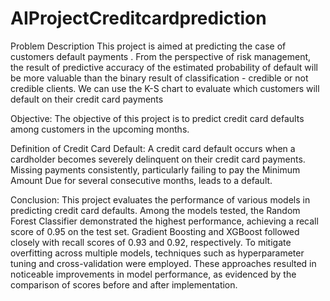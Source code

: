 # AIProjectCreditcardprediction
Problem Description This project is aimed at predicting the case of customers default payments . From the perspective of risk management, the result of predictive accuracy of the estimated probability of default will be more valuable than the binary result of classification - credible or not credible clients. We can use the K-S chart to evaluate which customers will default on their credit card payments

Objective: The objective of this project is to predict credit card defaults among customers in the upcoming months.

Definition of Credit Card Default: A credit card default occurs when a cardholder becomes severely delinquent on their credit card payments. Missing payments consistently, particularly failing to pay the Minimum Amount Due for several consecutive months, leads to a default.

Conclusion: This project evaluates the performance of various models in predicting credit card defaults. Among the models tested, the Random Forest Classifier demonstrated the highest performance, achieving a recall score of 0.95 on the test set. Gradient Boosting and XGBoost followed closely with recall scores of 0.93 and 0.92, respectively. To mitigate overfitting across multiple models, techniques such as hyperparameter tuning and cross-validation were employed. These approaches resulted in noticeable improvements in model performance, as evidenced by the comparison of scores before and after implementation.
